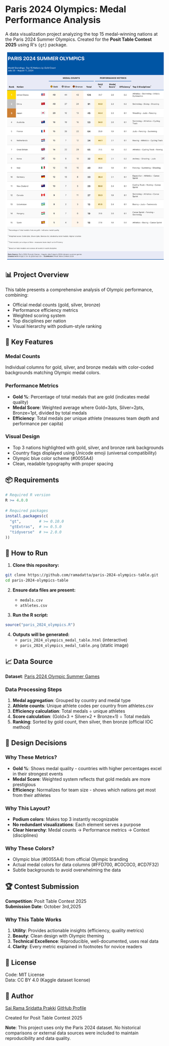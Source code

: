 # Paris 2024 Olympics: Medal Performance Analysis

A data visualization project analyzing the top 15 medal-winning nations at the Paris 2024 Summer Olympics. Created for the **Posit Table Contest 2025** using R's `{gt}` package.

![Paris 2024 Olympics Medal Table](paris_2024_olympics_medal_table.png)

## 📊 Project Overview

This table presents a comprehensive analysis of Olympic performance, combining:
- Official medal counts (gold, silver, bronze)
- Performance efficiency metrics
- Weighted scoring system
- Top disciplines per nation
- Visual hierarchy with podium-style ranking

## 🎯 Key Features

### Medal Counts
Individual columns for gold, silver, and bronze medals with color-coded backgrounds matching Olympic medal colors.

### Performance Metrics
- **Gold %**: Percentage of total medals that are gold (indicates medal quality)
- **Medal Score**: Weighted average where Gold=3pts, Silver=2pts, Bronze=1pt, divided by total medals
- **Efficiency**: Total medals per unique athlete (measures team depth and performance per capita)

### Visual Design
- Top 3 nations highlighted with gold, silver, and bronze rank backgrounds
- Country flags displayed using Unicode emoji (universal compatibility)
- Olympic blue color scheme (#0055A4)
- Clean, readable typography with proper spacing

## 📦 Requirements

```r
# Required R version
R >= 4.0.0

# Required packages
install.packages(c(
  "gt",        # >= 0.10.0
  "gtExtras",  # >= 0.5.0
  "tidyverse"  # >= 2.0.0
))
```

## 🚀 How to Run

1. **Clone this repository:**
```bash
git clone https://github.com/ramadatta/paris-2024-olympics-table.git
cd paris-2024-olympics-table
```

2. **Ensure data files are present:**
   - `medals.csv`
   - `athletes.csv`

3. **Run the R script:**
```r
source("paris_2024_olympics.R")
```

4. **Outputs will be generated:**
   - `paris_2024_olympics_medal_table.html` (interactive)
   - `paris_2024_olympics_medal_table.png` (static image)

## 📈 Data Source

**Dataset**: [Paris 2024 Olympic Summer Games](https://www.kaggle.com/datasets/piterfm/paris-2024-olympic-summer-games)  

### Data Processing Steps

1. **Medal aggregation**: Grouped by country and medal type
2. **Athlete counts**: Unique athlete codes per country from athletes.csv
3. **Efficiency calculation**: Total medals ÷ unique athletes
4. **Score calculation**: (Gold×3 + Silver×2 + Bronze×1) ÷ Total medals
5. **Ranking**: Sorted by gold count, then silver, then bronze (official IOC method)

## 🎨 Design Decisions

### Why These Metrics?
- **Gold %**: Shows medal quality - countries with higher percentages excel in their strongest events
- **Medal Score**: Weighted system reflects that gold medals are more prestigious
- **Efficiency**: Normalizes for team size - shows which nations get most from their athletes

### Why This Layout?
- **Podium colors**: Makes top 3 instantly recognizable
- **No redundant visualizations**: Each element serves a purpose
- **Clear hierarchy**: Medal counts → Performance metrics → Context (disciplines)

### Why These Colors?
- Olympic blue (#0055A4) from official Olympic branding
- Actual medal colors for data columns (#FFD700, #C0C0C0, #CD7F32)
- Subtle backgrounds to avoid overwhelming the data

## 🏆 Contest Submission

**Competition**: Posit Table Contest 2025  
**Submission Date**: October 3rd,2025  

### Why This Table Works
1. **Utility**: Provides actionable insights (efficiency, quality metrics)
2. **Beauty**: Clean design with Olympic theming
3. **Technical Excellence**: Reproducible, well-documented, uses real data
4. **Clarity**: Every metric explained in footnotes for novice readers

## 📄 License

Code: MIT License  
Data: CC BY 4.0 (Kaggle dataset license)

## 👤 Author

[Sai Rama Sridatta Prakki](https://www.linkedin.com/in/prakki-sai-rama-sridatta-data/)
[GitHub Profile](https://github.com/ramadatta) 

Created for Posit Table Contest 2025


**Note**: This project uses only the Paris 2024 dataset. No historical comparisons or external data sources were included to maintain reproducibility and data quality.
